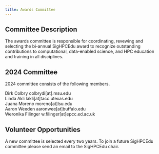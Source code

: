 ```yaml
---
title: Awards Committee
---
```


## Committee Description

The awards committee is responsible for coordinating, revewing and selecting the bi-annual SigHPCEdu award to recognize outstanding contributions to computational, data-enabled science, and HPC education and training in all disciplines.  

## 2024 Committee

2024 committee consists of the following members. 

Dirk Colbry colbrydi[at].msu.edu   
Linda Akli lakli[at]tacc.utexas.edu    
Juana Moreno moreno[at]lsu.edu   
Aaron Weeden aaronwee[at]buffalo.edu     
Weronika Filinger w.filinger[at]epcc.ed.ac.uk     

## Volunteer Opportunities

A new committee is selected every two years. To join a future SigHPCEdu committee please send an email to the SigHPCEdu chair.


